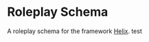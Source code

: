 
# Roleplay Schema
A roleplay schema for the framework [Helix](https://github.com/nebulouscloud/helix).
test
